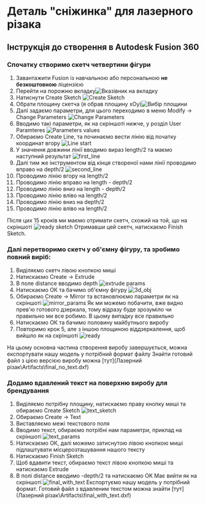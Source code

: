 # Деталь "сніжинка" для лазерного різака

## Інструкція до створення в Autodesk Fusion 360
### Спочатку створимо скетч четвертини фігури
1. Завантажити Fusion із навчальною або персональною **не безкоштовною** ліцензією
2. Перейти на порожню вкладку![Вказівник на вкладку](Screenshots/empty_tab.png)
3. Натиснути Create Sketch ![Create Sketch](Screenshots/create_sketch.png)
4. Обрати площину скетча (я обрав площину xOy)![Вибір площини](Screenshots/select_plane.png)
5. Далі задаємо параметри, для цього переходимо в меню Modify -> Change Parameters ![Change Parameters](Screenshots/change_paramteres.png)
6. Вводимо такі параметри, як на скріншоті нижче, у розділ User Paramteres ![Parameters values](Screenshots/params_values.png)
7. Обираємо Create Line, та починаємо вести лінію від початку координат вгору ![Line start](Screenshots/line_start.png)
8. У значення довжини лінії вводимо вираз length/2 та маємо наступний результат ![first_line](Screenshots/first_line.png)
9. Далі тим же інструментом від кінця створеної нами лінії проводимо вправо на depth/2 ![second_line](Screenshots\second_line.png)
10. Проводимо лінію вгору на length/2
11. Проводимо лінію вправо на length - depth/2
12. Проводимо лінію вниз на length - depth/2
13. Проводимо лінію вліво на length/2
14. Проводимо лінію вниз на depth/2
15. Проводимо лінію вліво на length/2

Після цих 15 кроків ми маємо отримати скетч, схожий на той, що на скріншоті ![ready sketch](Screenshots\ready_sketch.png) 
Отримавши цей скетч, натискаємо Finish Sketch.
### Далі перетворимо скетч у об'ємну фігуру, та зробимо повний виріб:
1. Виділяємо скетч лівою кнопкою миші
2. Натискаємо Create -> Extrude
3. В поле distance вводимо depth ![extrude params](Screenshots\extrude_params.png)
4. Натискаємо ОК та бачимо об'ємну фігуру ![3d_obj](Screenshots\3d_obj.png)
5. Обираємо Create -> Mirror та встановлюємо параметри як на скріншоті ![mirror_params](Screenshots\mirror_params.png)
    Як ми можемо побачити, вже видно прев'ю готового дзеркала, тому відразу буде зрозуміло чи правильно ми все робимо. В цьому випадку все правильно
6. Натискаємо ОК та бачимо половину майбутнього виробу
7. Повторимо крок 5, але з іншою площиною віддзеркалення, щоб вийшло як на скріншоті ![ready](Screenshots\ready.png)

На цьому основна частина створення виробу завершується, можна експортувати нашу модель у потрібний формат файлу
Знайти готовий файл з цією версією виробу можна [тут](Лазерний різак\Artifacts\final_no_text.dxf)

### Додамо вдавлений текст на поверхню виробу для брендування
1. Виділяємо потрібну площину, натискаємо праву кнопку миші та обираємо Create Sketch ![text_sketch](Screenshots\text_sketch.png)
2. Обираємо Create -> Text
3. Виставляємо межі текстового поля
4. Вводимо текст, обираємо потрібні нам параметри, приклад на скріншоті ![text_params](Screenshots\text_params.png)
5. Натискаємо ОК, далі можемо затиснутою лівою кнопкою миші підлаштувати місцерозташування нашого тексту
6. Натискаємо Finish Sketch
7. Щоб вдавити текст, обираємо текст лівою кнопкою миші та натискаємо Extrude
8. В полі distance вводимо -depth/2 та натискаємо OK
Має вийти як на скріншоті ![final_with_text](Screenshots\final_with_text.png)
Експортуємо нашу модель у потрібний формат. Готовий файл з вдавленим текстом можна знайти [тут](Лазерний різак\Artifacts\final_with_text.dxf)
